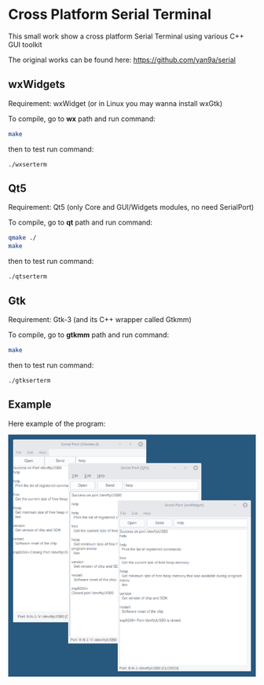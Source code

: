 # Cross Platform Serial Terminal

This small work show a cross platform Serial Terminal using various C++ GUI toolkit

The original works can be found here: https://github.com/yan9a/serial

## wxWidgets

Requirement: wxWidget (or in Linux you may wanna install wxGtk)

To compile, go to **wx** path and run command:

```sh
make
```

then to test run command:

```
./wxserterm
```

## Qt5

Requirement: Qt5 (only Core and GUI/Widgets modules, no need SerialPort)

To compile, go to **qt** path and run command:

```sh
qmake ./
make
```

then to test run command:

```
./qtserterm
```

## Gtk

Requirement: Gtk-3 (and its C++ wrapper called Gtkmm)

To compile, go to **gtkmm** path and run command:

```sh
make
```

then to test run command:

```
./gtkserterm
```

## Example

Here example of the program:

![images](images/serial.png?raw=true)
